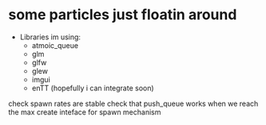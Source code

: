 # some particles just floatin around

- Libraries im using:
    - atmoic_queue 
    - glm
    - glfw
    - glew
    - imgui
    - enTT (hopefully i can integrate soon)



check spawn rates are stable
check that push_queue works when we reach the max
create inteface for spawn mechanism 
